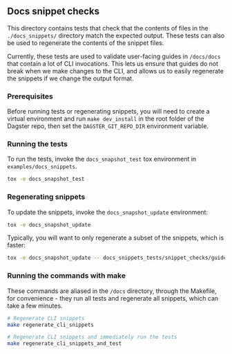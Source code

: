 ## Docs snippet checks

This directory contains tests that check that the contents of files in the `./docs_snippets/` directory match the expected output. These tests can also be used to regenerate the contents of the snippet files.

Currently, these tests are used to validate user-facing guides in `/docs/docs` that contain a lot of CLI invocations. This lets us ensure that guides do not break when we make changes to the CLI, and allows us to easily regenerate the snippets if we change the output format.

### Prerequisites

Before running tests or regenerating snippets, you will need to create a virtual environment and run `make dev_install` in the root folder of the Dagster repo, then set the `DAGSTER_GIT_REPO_DIR` environment variable.

### Running the tests

To run the tests, invoke the `docs_snapshot_test` tox environment in `examples/docs_snippets`.

```bash
tox -e docs_snapshot_test
```

### Regenerating snippets

To update the snippets, invoke the `docs_snapshot_update` environment:

```bash
tox -e docs_snapshot_update
```

Typically, you will want to only regenerate a subset of the snippets, which is faster:

```bash
tox -e docs_snapshot_update -- docs_snippets_tests/snippet_checks/guides/components/integrations/test_dbt_component.py/generated
```

### Running the commands with make

These commands are aliased in the `/docs` directory, through the Makefile, for convenience - they run all tests and regenerate all snippets, which can take a few minutes.

```bash
# Regenerate CLI snippets
make regenerate_cli_snippets

# Regenerate CLI snippets and immediately run the tests
make regenerate_cli_snippets_and_test
```
